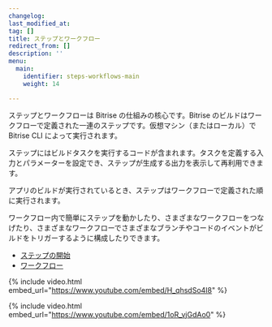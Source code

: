 ```yaml
---
changelog:
last_modified_at:
tag: []
title: ステップとワークフロー
redirect_from: []
description: ''
menu:
  main:
    identifier: steps-workflows-main
    weight: 14

---
```

ステップとワークフローは Bitrise の仕組みの核心です。Bitrise のビルドはワークフローで定義された一連のステップです。仮想マシン（またはローカル）で Bitrise CLI によって実行されます。

ステップにはビルドタスクを実行するコードが含まれます。タスクを定義する入力とパラメーターを設定でき、ステップが生成する出力を表示して再利用できます。

アプリのビルドが実行されているとき、ステップはワークフローで定義された順に実行されます。

ワークフロー内で簡単にステップを動かしたり、さまざまなワークフローをつなげたり、さまざまなワークフローでさまざまなブランチやコードのイベントがビルドをトリガーするように構成したりできます。

* [ステップの開始](/jp/steps-and-workflows/getting-started-steps/)
* [ワークフロー](/jp/steps-and-workflows/getting-started-workflows/)

{% include video.html embed_url="https://www.youtube.com/embed/H_qhsdSo4I8" %}

{% include video.html embed_url="https://www.youtube.com/embed/1oR_vjGdAo0" %}